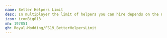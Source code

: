 ```yaml
---
name: Better Helpers Limit
desc: In multiplayer the limit of helpers you can hire depends on the number of players online. This implies that if another farm hires helpers before yours, you won't be able to hire any more helpers.
icon: iconBig013
mh: 197851
gh: Royal-Modding/FS19_BetterHelpersLimit
---
```

